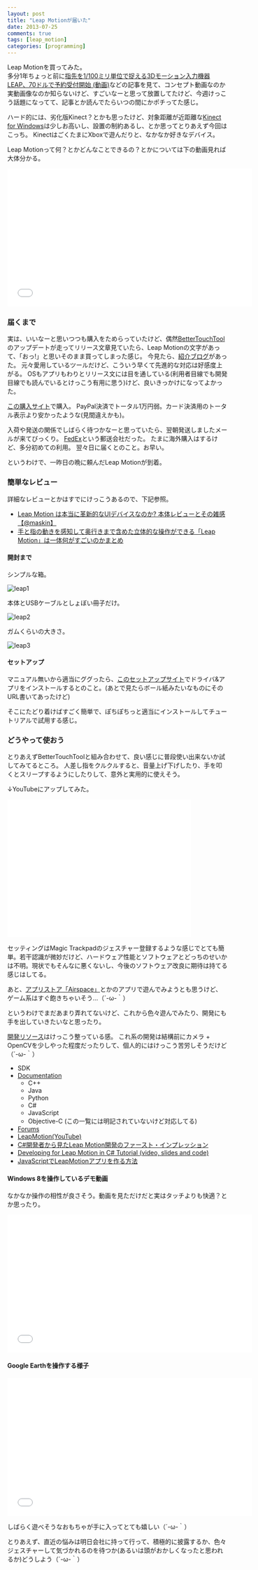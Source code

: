 ```yaml
---
layout: post
title: "Leap Motionが届いた"
date: 2013-07-25
comments: true
tags: [leap_motion]
categories: [programming]
---
```


Leap Motionを買ってみた。  
多分1年ちょっと前に[指先を1/100ミリ単位で捉える3Dモーション入力機器 LEAP、70ドルで予約受付開始 (動画)](http://japanese.engadget.com/2012/05/21/1-100-3d-leap-70/)などの記事を見て、コンセプト動画なのか実動画像なのか知らないけど、すごいなーと思って放置してたけど、今週けっこう話題になってて、記事とか読んでたらいつの間にかポチってた感じ。

ハード的には、劣化版Kinect？とかも思ったけど、対象距離が近距離な[Kinect for Windows](http://www.amazon.co.jp/gp/product/B0074BN0VO/ref=as_li_ss_tl?ie=UTF8&camp=247&creative=7399&creativeASIN=B0074BN0VO&linkCode=as2&tag=mono0926-22)は少しお高いし、設置の制約あるし、とか思ってとりあえず今回はこっち。
KinectはごくたまにXboxで遊んだりと、なかなか好きなデバイス。

Leap Motionって何？とかどんなことできるの？とかについては下の動画見れば大体分かる。
<iframe width="560" height="315" src="//www.youtube.com/embed/3b4w749Tud8" frameborder="0" allowfullscreen></iframe>

<!-- more -->

### 届くまで

実は、いいなーと思いつつも購入をためらっていたけど、偶然[BetterTouchTool]()のアップデートが走ってリリース文章見ていたら、Leap Motionの文字があって、「おっ!」と思いそのまま買ってしまった感じ。
今見たら、[紹介ブログ](http://blog.boastr.net/?page_id=3023)があった。
元々愛用しているツールだけど、こういう早くて先進的な対応は好感度上がる。
OSもアプリもわりとリリース文には目を通している(利用者目線でも開発目線でも読んでいるとけっこう有用に思う)けど、良いきっかけになってよかった。

[この購入サイト](https://www.leapmotion.com/product)で購入。
PayPal決済でトータル1万円弱。カード決済用のトータル表示より安かったような(見間違えかも)。

入荷や発送の関係でしばらく待つかなーと思っていたら、翌朝発送しましたメールが来てびっくり。
[FedEx](http://www.fedex.com/us/)という郵送会社だった。
たまに海外購入はするけど、多分初めての利用。
翌々日に届くとのこと。お早い。

というわけで、一昨日の晩に頼んだLeap Motionが到着。


### 簡単なレビュー

詳細なレビューとかはすでにけっこうあるので、下記参照。

- [Leap Motion は本当に革新的なUIデバイスなのか? 本体レビューとその雑感【@maskin】](http://techwave.jp/archives/leap-motion-1st-review.html)
- [手と指の動きを感知して奥行きまで含めた立体的な操作ができる「Leap Motion」は一体何がすごいのかまとめ](http://gigazine.net/news/20130723-leap-motion-store-airspace-launched/)

#### 開封まで

シンプルな箱。

![leap1](/images/leap1.jpg)

本体とUSBケーブルとしょぼい冊子だけ。

![leap2](/images/leap2.jpg)

ガムくらいの大きさ。

![leap3](/images/leap3.jpg)

#### セットアップ

マニュアル無いから適当にググったら、[このセットアップサイト](https://www.leapmotion.com/setup)でドライバ&アプリをインストールするとのこと。(あとで見たらボール紙みたいなものにそのURL書いてあったけど)

そこにたどり着けばすごく簡単で、ぽちぽちっと適当にインストールしてチュートリアルで試用する感じ。

### どうやって使おう

とりあえずBetterTouchToolと組み合わせて、良い感じに普段使い出来ないか試してみてるところ。
人差し指をクルクルすると、音量上げ下げしたり、手を叩くとスリープするようにしたりして、意外と実用的に使えそう。

↓YouTubeにアップしてみた。

<iframe width="420" height="315" src="//www.youtube.com/embed/rFNnymc967w" frameborder="0" allowfullscreen></iframe>

セッティングはMagic Trackpadのジェスチャー登録するような感じでとても簡単。若干認識が微妙だけど、ハードウェア性能とソフトウェアとどっちのせいかは不明。現状でもそんなに悪くないし、今後のソフトウェア改良に期待は持てる感じはしてる。	


あと、[アプリストア「Airspace」](https://airspace.leapmotion.com/)とかのアプリで遊んでみようとも思うけど、ゲーム系はすぐ飽きちゃいそう…（´-ω-｀）


というわけでまだあまり弄れてないけど、これから色々遊んでみたり、開発にも手を出していきたいなと思ったり。

[開発リソース](https://www.leapmotion.com/developers)はけっこう整っている感。
これ系の開発は結構前にカメラ + OpenCVを少しやった程度だったりして、個人的にはけっこう苦労しそうだけど（´-ω-｀）

* SDK
* [Documentation](https://developer.leapmotion.com/docs)
  - C++
  - Java
  - Python
  - C#
  - JavaScript
  - Objective-C (この一覧には明記されていないけど対応してる)
* [Forums](https://developer.leapmotion.com/forums)
* [LeapMotion(YouTube)](https://www.youtube.com/user/leapmotion)
* [C#開発者から見たLeap Motion開発のファースト・インプレッション](http://www.buildinsider.net/small/leapmotionfirstimp/01)
* [Developing for Leap Motion in C# Tutorial (video, slides and code)](http://www.irisclasson.com/2013/05/02/developing-for-leap-motion-in-c-tutorial-video-slides-and-code/)
* [JavaScriptでLeapMotionアプリを作る方法](http://kray.jp/blog/leap-motion-javascript/)


#### Windows 8を操作しているデモ動画

なかなか操作の相性が良さそう。動画を見ただけだと実はタッチよりも快適？とか思ったり。

<iframe width="560" height="315" src="//www.youtube.com/embed/21LtA5-wiwU" frameborder="0" allowfullscreen></iframe>

#### Google Earthを操作する様子
<iframe width="560" height="315" src="//www.youtube.com/embed/RebX7YEn3GQ" frameborder="0" allowfullscreen></iframe>

しばらく遊べそうなおもちゃが手に入ってとても嬉しい（´-ω-｀）

とりあえず、直近の悩みは明日会社に持って行って、積極的に披露するか、色々ジェスチャーして気づかれるのを待つか(あるいは頭がおかしくなったと思われるか)どうしよう（´-ω-｀）
